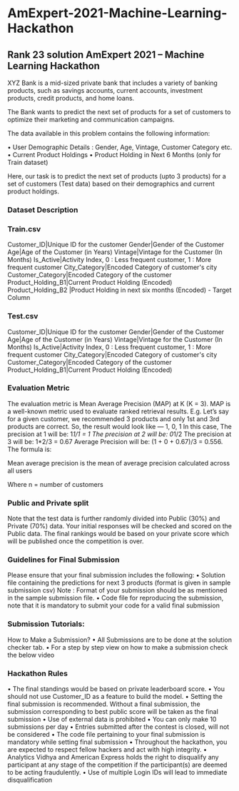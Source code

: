 # AmExpert-2021-Machine-Learning-Hackathon

## Rank 23 solution AmExpert 2021 – Machine Learning Hackathon

XYZ Bank is a mid-sized private bank that includes a variety of banking products, such as savings accounts, current accounts, investment products, credit products, and home loans.

The Bank wants to predict the next set of products for a set of customers to optimize their marketing and communication campaigns.

The data available in this problem contains the following information:

•	User Demographic Details : Gender, Age, Vintage, Customer Category etc.
•	Current Product Holdings
•	Product Holding in Next 6 Months (only for Train dataset)

Here, our task is to predict the next set of products (upto 3 products) for a set of customers (Test data) based on their demographics and current product holdings.
 
### Dataset Description
### Train.csv

Customer_ID|Unique ID for the customer 
Gender|Gender of the Customer
Age|Age of the Customer (in Years)
Vintage|Vintage for the Customer (In Months)
Is_Active|Activity Index, 0 :  Less frequent customer, 1 : More frequent customer
City_Category|Encoded Category of customer's city
Customer_Category|Encoded Category of the customer
Product_Holding_B1|Current Product Holding (Encoded)
Product_Holding_B2 |Product Holding in next six months (Encoded) - Target Column
 
### Test.csv

Customer_ID|Unique ID for the customer 
Gender|Gender of the Customer
Age|Age of the Customer (in Years)
Vintage|Vintage for the Customer (In Months)
Is_Active|Activity Index, 0 :  Less frequent customer, 1 : More frequent customer
City_Category|Encoded Category of customer's city
Customer_Category|Encoded Category of the customer
Product_Holding_B1|Current Product Holding (Encoded)
 
### Evaluation Metric

The evaluation metric is Mean Average Precision (MAP) at K (K = 3). MAP is a well-known metric used to evaluate ranked retrieval results. E.g. Let’s say for a given customer, we recommended 3 products and only 1st and 3rd products are correct. So, the result would look like — 1, 0, 1
In this case, The precision at 1 will be: 1*1/1 = 1 The precision at 2 will be: 0*1/2 The precision at 3 will be: 1*2/3 = 0.67 Average Precision will be: (1 + 0 + 0.67)/3 = 0.556. The formula is:

Mean average precision is the mean of average precision calculated across all users
 
Where n = number of customers
 
### Public and Private split

Note that the test data is further randomly divided into Public (30%) and Private (70%) data. Your initial responses will be checked and scored on the Public data.
The final rankings would be based on your private score which will be published once the competition is over.

### Guidelines for Final Submission
Please ensure that your final submission includes the following:
•	Solution file containing the predictions for next 3 products (format is given in sample submission csv)
Note : Format of your submission should be as mentioned in the sample submission file.
•	Code file for reproducing the submission, note that it is mandatory to submit your code for a valid final submission
 
### Submission Tutorials:
How to Make a Submission?
•	All Submissions are to be done at the solution checker tab.
•	For a step by step view on how to make a submission check the below video


### Hackathon Rules
•	The final standings would be based on private leaderboard score.
•	You should not use Customer_ID as a feature to build the model.
•	Setting the final submission is recommended. Without a final submission, the submission corresponding to best public score will be taken as the final submission
•	Use of external data is prohibited
•	You can only make 10 submissions per day
•	Entries submitted after the contest is closed, will not be considered
•	The code file pertaining to your final submission is mandatory while setting final submission
•	Throughout the hackathon, you are expected to respect fellow hackers and act with high integrity.
•	Analytics Vidhya and American Express holds the right to disqualify any participant at any stage of the competition if the participant(s) are deemed to be acting fraudulently.
•	Use of multiple Login IDs will lead to immediate disqualification
